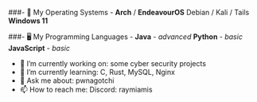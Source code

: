 ###- 🌅 My Operating Systems -
  **Arch** / **EndeavourOS**
  Debian / Kali / Tails
  **Windows 11**
  
###- 🖥️ My Programming Languages -
  **Java** - *advanced*
  **Python** - *basic*
  **JavaScript** - *basic*

- 🔭 I’m currently working on: some cyber security projects
- 🌱 I’m currently learning: C, Rust, MySQL, Nginx
- 💬 Ask me about: pwnagotchi
- 📫 How to reach me: Discord: raymiamis
